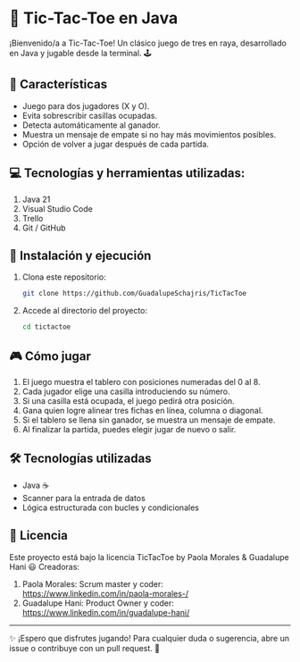 # 🎲 Tic-Tac-Toe en Java

¡Bienvenido/a a Tic-Tac-Toe! Un clásico juego de tres en raya, desarrollado en Java y jugable desde la terminal. 🕹️

## 📌 Características
- Juego para dos jugadores (X y O).
- Evita sobrescribir casillas ocupadas.
- Detecta automáticamente al ganador.
- Muestra un mensaje de empate si no hay más movimientos posibles.
- Opción de volver a jugar después de cada partida.


## 💻 Tecnologías y herramientas utilizadas:

1. Java 21
2. Visual Studio Code
3. Trello
4. Git / GitHub


## 🚀 Instalación y ejecución

1. Clona este repositorio:
   ```bash
   git clone https://github.com/GuadalupeSchajris/TicTacToe
   ```
2. Accede al directorio del proyecto:
   ```bash
   cd tictactoe
   ```


## 🎮 Cómo jugar
1. El juego muestra el tablero con posiciones numeradas del 0 al 8.
2. Cada jugador elige una casilla introduciendo su número.
3. Si una casilla está ocupada, el juego pedirá otra posición.
4. Gana quien logre alinear tres fichas en línea, columna o diagonal.
5. Si el tablero se llena sin ganador, se muestra un mensaje de empate.
6. Al finalizar la partida, puedes elegir jugar de nuevo o salir.

## 🛠️ Tecnologías utilizadas
- Java ☕
- Scanner para la entrada de datos
- Lógica estructurada con bucles y condicionales

## 📜 Licencia
Este proyecto está bajo la licencia TicTacToe by Paola Morales & Guadalupe Hani 😃
Creadoras:
1) Paola Morales: Scrum master y coder: https://www.linkedin.com/in/paola-morales-/
2) Guadalupe Hani: Product Owner y coder: https://www.linkedin.com/in/guadalupe-hani/
---

✨ ¡Espero que disfrutes jugando! Para cualquier duda o sugerencia, abre un issue o contribuye con un pull request. 🚀
